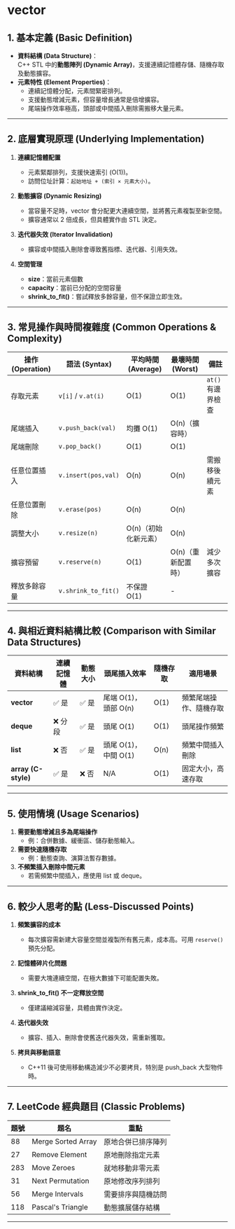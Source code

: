 # vector

## 1. 基本定義 (Basic Definition)
- **資料結構 (Data Structure)**：  
  C++ STL 中的**動態陣列 (Dynamic Array)**，支援連續記憶體存儲、隨機存取及動態擴容。  
- **元素特性 (Element Properties)**：  
  - 連續記憶體分配，元素間緊密排列。  
  - 支援動態增減元素，但容量增長通常是倍增擴容。  
  - 尾端操作效率極高，頭部或中間插入刪除需搬移大量元素。

---

## 2. 底層實現原理 (Underlying Implementation)
1. **連續記憶體配置**  
   - 元素緊鄰排列，支援快速索引 (O(1))。  
   - 訪問位址計算：`起始地址 + (索引 × 元素大小)`。

2. **動態擴容 (Dynamic Resizing)**  
   - 當容量不足時，vector 會分配更大連續空間，並將舊元素複製至新空間。  
   - 擴容通常以 2 倍成長，但具體實作由 STL 決定。

3. **迭代器失效 (Iterator Invalidation)**  
   - 擴容或中間插入刪除會導致舊指標、迭代器、引用失效。

4. **空間管理**  
   - **size**：當前元素個數  
   - **capacity**：當前已分配的空間容量  
   - **shrink_to_fit()**：嘗試釋放多餘容量，但不保證立即生效。

---

## 3. 常見操作與時間複雜度 (Common Operations & Complexity)

| 操作 (Operation)    | 語法 (Syntax)       | 平均時間 (Average) | 最壞時間 (Worst) | 備註 |
|---------------------|---------------------|--------------------|------------------|------|
| 存取元素            | `v[i]` / `v.at(i)`  | O(1)               | O(1)             | `at()` 有邊界檢查 |
| 尾端插入            | `v.push_back(val)`  | 均攤 O(1)          | O(n)（擴容時）    | |
| 尾端刪除            | `v.pop_back()`      | O(1)               | O(1)             | |
| 任意位置插入        | `v.insert(pos,val)` | O(n)               | O(n)             | 需搬移後續元素 |
| 任意位置刪除        | `v.erase(pos)`      | O(n)               | O(n)             | |
| 調整大小            | `v.resize(n)`       | O(n)（初始化新元素）| O(n)             | |
| 擴容預留            | `v.reserve(n)`      | O(1)               | O(n)（重新配置時）| 減少多次擴容 |
| 釋放多餘容量        | `v.shrink_to_fit()` | 不保證 O(1)        | -                | |

---

## 4. 與相近資料結構比較 (Comparison with Similar Data Structures)

| 資料結構 | 連續記憶體 | 動態大小 | 頭尾插入效率 | 隨機存取 | 適用場景 |
|----------|------------|----------|--------------|----------|----------|
| **vector** | ✅ 是 | ✅ 是 | 尾端 O(1)，頭部 O(n) | O(1) | 頻繁尾端操作、隨機存取 |
| **deque**  | ❌ 分段 | ✅ 是 | 頭尾 O(1) | O(1) | 頭尾操作頻繁 |
| **list**   | ❌ 否 | ✅ 是 | 頭尾 O(1)，中間 O(1) | O(n) | 頻繁中間插入刪除 |
| **array (C-style)** | ✅ 是 | ❌ 否 | N/A | O(1) | 固定大小，高速存取 |

---

## 5. 使用情境 (Usage Scenarios)
1. **需要動態增減且多為尾端操作**  
   - 例：合併數據、緩衝區、儲存動態輸入。  
2. **需要快速隨機存取**  
   - 例：動態查詢、演算法暫存數據。  
3. **不頻繁插入刪除中間元素**  
   - 若需頻繁中間插入，應使用 list 或 deque。

---

## 6. 較少人思考的點 (Less-Discussed Points)
1. **頻繁擴容的成本**  
   - 每次擴容需新建大容量空間並複製所有舊元素，成本高。可用 `reserve()` 預先分配。  

2. **記憶體碎片化問題**  
   - 需要大塊連續空間，在極大數據下可能配置失敗。  

3. **shrink_to_fit() 不一定釋放空間**  
   - 僅建議縮減容量，具體由實作決定。  

4. **迭代器失效**  
   - 擴容、插入、刪除會使舊迭代器失效，需重新獲取。  

5. **拷貝與移動語意**  
   - C++11 後可使用移動構造減少不必要拷貝，特別是 push_back 大型物件時。

---

## 7. LeetCode 經典題目 (Classic Problems)

| 題號 | 題名                       | 重點                 |
|------|----------------------------|----------------------|
| 88   | Merge Sorted Array          | 原地合併已排序陣列   |
| 27   | Remove Element              | 原地刪除指定元素     |
| 283  | Move Zeroes                 | 就地移動非零元素     |
| 31   | Next Permutation            | 原地修改序列排列     |
| 56   | Merge Intervals             | 需要排序與隨機訪問   |
| 118  | Pascal's Triangle           | 動態擴展儲存結構     |

---
